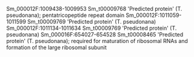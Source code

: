 Sm_000012F:1009438-1009953	Sm_t00009768	'Predicted protein' (T. pseudonana); pentatricopeptide repeat domain
Sm_000012F:1011059-1011599	Sm_t00009769	'Predicted protein' (T. pseudonana)
Sm_000012F:1011134-1011634	Sm_t00009769	'Predicted protein' (T. pseudonana)
Sm_000016F:654027-654528	Sm_t00008465	'Predicted protein' (T. pseudonana); required for maturation of ribosomal RNAs and formation of the large ribosomal subunit
